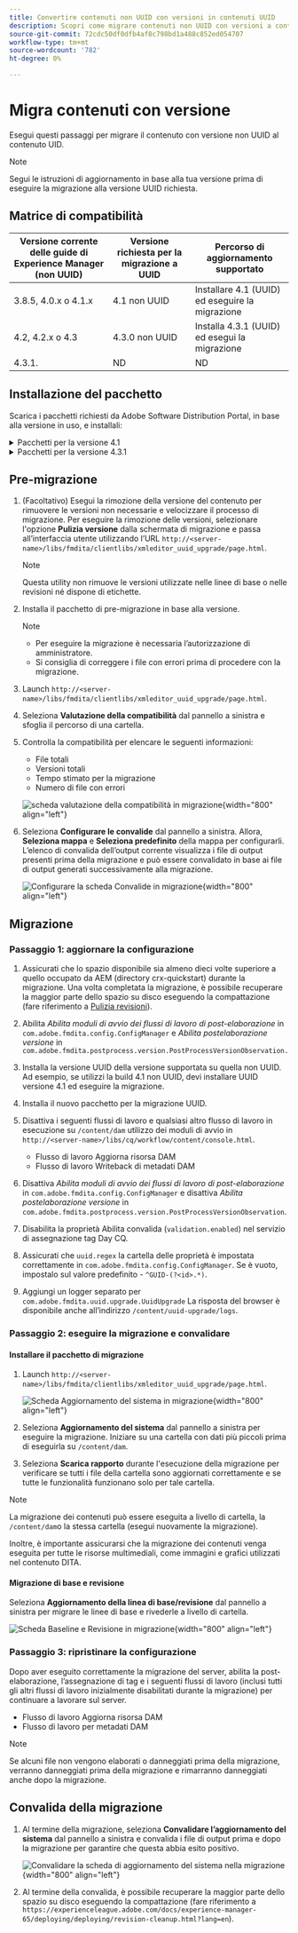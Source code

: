 ```yaml
---
title: Convertire contenuti non UUID con versioni in contenuti UUID
description: Scopri come migrare contenuti non UUID con versioni a contenuti UUID.
source-git-commit: 72cdc50df0dfb4af8c798bd1a488c852ed054707
workflow-type: tm+mt
source-wordcount: '782'
ht-degree: 0%

---
```


# Migra contenuti con versione

Esegui questi passaggi per migrare il contenuto con versione non UUID al contenuto UID.

>[!NOTE]
>
>Segui le istruzioni di aggiornamento in base alla tua versione prima di eseguire la migrazione alla versione UUID richiesta.

## Matrice di compatibilità

| Versione corrente delle guide di Experience Manager (non UUID) | Versione richiesta per la migrazione a UUID | Percorso di aggiornamento supportato |
|---|---|---|
| 3.8.5, 4.0.x o 4.1.x | 4.1 non UUID | Installare 4.1 (UUID) ed eseguire la migrazione |
| 4.2, 4.2.x o 4.3 | 4.3.0 non UUID | Installa 4.3.1 (UUID) ed esegui la migrazione |
| 4.3.1. | ND | ND |

## Installazione del pacchetto

Scarica i pacchetti richiesti da Adobe Software Distribution Portal, in base alla versione in uso, e installali:
<details>
<summary>  Pacchetti per la versione 4.1 </summary>
Se utilizzi una versione 4.1 non UUID, devi installare la versione 4.1 UUID prima di installare i seguenti pacchetti:

1. **Pre-migrazione**: [com.adobe.guides.pre-uuid-migration-1.0.9.zip](https://experience.adobe.com/#/downloads/content/software-distribution/en/aem.html?package=%2Fcontent%2Fsoftware-distribution%2Fen%2Fdetails.html%2Fcontent%2Fdam%2Faem%2Fpublic%2Faemdox%2Fother-packages%2Fuuid-migration%2F1-0%2Fcom.adobe.guides.pre-uuid-migration-1.0.9.zip)
1. **Migrazione**: [com.adobe.guides.uuid-upgrade-1.0.19.zip](https://experience.adobe.com/#/downloads/content/software-distribution/en/aem.html?package=%2Fcontent%2Fsoftware-distribution%2Fen%2Fdetails.html%2Fcontent%2Fdam%2Faem%2Fpublic%2Faemdox%2Fother-packages%2Fuuid-migration%2F1-0%2Fcom.adobe.guides.uuid-upgrade-1.0.19.zip)
</details>


<details>
<summary> Pacchetti per la versione 4.3.1</summary>
Se utilizzi una versione 4.3 non UUID, devi installare la versione 4.3.1 UUID prima di installare i seguenti pacchetti:

1. **Pre-migrazione**: [com.adobe.guides.pre-uuid-migration-1.1.3.zip](https://experience.adobe.com/#/downloads/content/software-distribution/en/aem.html?package=%2Fcontent%2Fsoftware-distribution%2Fen%2Fdetails.html%2Fcontent%2Fdam%2Faem%2Fpublic%2Faemdox%2Fother-packages%2Fuuid-migration%2Fcom.adobe.guides.pre-uuid-migration-1.1.3.zip)
1. **Migrazione**: [com.adobe.guides.uuid-upgrade-1.1.15.zip](https://experience.adobe.com/#/downloads/content/software-distribution/en/aem.html?package=%2Fcontent%2Fsoftware-distribution%2Fen%2Fdetails.html%2Fcontent%2Fdam%2Faem%2Fpublic%2Faemdox%2Fother-packages%2Fuuid-migration%2Fcom.adobe.guides.uuid-upgrade-1.1.15.zip)

</details>

## Pre-migrazione

1. (Facoltativo) Esegui la rimozione della versione del contenuto per rimuovere le versioni non necessarie e velocizzare il processo di migrazione. Per eseguire la rimozione delle versioni, selezionare l&#39;opzione **Pulizia versione** dalla schermata di migrazione e passa all’interfaccia utente utilizzando l’URL `http://<server-name>/libs/fmdita/clientlibs/xmleditor_uuid_upgrade/page.html`.

   >[!NOTE]
   >
   >Questa utility non rimuove le versioni utilizzate nelle linee di base o nelle revisioni né dispone di etichette.
1. Installa il pacchetto di pre-migrazione in base alla versione.

   >[!NOTE]
   >
   >* Per eseguire la migrazione è necessaria l’autorizzazione di amministratore.
   >* Si consiglia di correggere i file con errori prima di procedere con la migrazione.
1. Launch `http://<server-name>/libs/fmdita/clientlibs/xmleditor_uuid_upgrade/page.html`.
1. Seleziona **Valutazione della compatibilità**  dal pannello a sinistra e sfoglia il percorso di una cartella.
1. Controlla la compatibilità per elencare le seguenti informazioni:
   * File totali
   * Versioni totali
   * Tempo stimato per la migrazione
   * Numero di file con errori



   ![scheda valutazione della compatibilità in migrazione](assets/migration-compatibility-assessment.png){width="800" align="left"}


1. Seleziona **Configurare le convalide** dal pannello a sinistra. Allora, **Seleziona mappa** e **Seleziona predefinito** della mappa per configurarli. L’elenco di convalida dell’output corrente visualizza i file di output presenti prima della migrazione e può essere convalidato in base ai file di output generati successivamente alla migrazione.

   ![Configurare la scheda Convalide in migrazione](assets/migration-configure-validation.png){width="800" align="left"}




## Migrazione

### Passaggio 1: aggiornare la configurazione

1. Assicurati che lo spazio disponibile sia almeno dieci volte superiore a quello occupato da AEM (directory crx-quickstart) durante la migrazione. Una volta completata la migrazione, è possibile recuperare la maggior parte dello spazio su disco eseguendo la compattazione (fare riferimento a [Pulizia revisioni](https://experienceleague.adobe.com/docs/experience-manager-65/deploying/deploying/revision-cleanup.html?lang=en)).

1. Abilita *Abilita moduli di avvio dei flussi di lavoro di post-elaborazione* in `com.adobe.fmdita.config.ConfigManager` e *Abilita postelaborazione versione* in `com.adobe.fmdita.postprocess.version.PostProcessVersionObservation.`

1. Installa la versione UUID della versione supportata su quella non UUID. Ad esempio, se utilizzi la build 4.1 non UUID, devi installare UUID versione 4.1 ed eseguire la migrazione.

1. Installa il nuovo pacchetto per la migrazione UUID.

1. Disattiva i seguenti flussi di lavoro e qualsiasi altro flusso di lavoro in esecuzione su `/content/dam` utilizzo dei moduli di avvio in `http://<server-name>/libs/cq/workflow/content/console.html`.

   * Flusso di lavoro Aggiorna risorsa DAM
   * Flusso di lavoro Writeback di metadati DAM

1. Disattiva *Abilita moduli di avvio dei flussi di lavoro di post-elaborazione* in `com.adobe.fmdita.config.ConfigManager` e disattiva *Abilita postelaborazione versione* in `com.adobe.fmdita.postprocess.version.PostProcessVersionObservation`.

1. Disabilita la proprietà Abilita convalida (`validation.enabled`) nel servizio di assegnazione tag Day CQ.

1. Assicurati che `uuid.regex` la cartella delle proprietà è impostata correttamente in `com.adobe.fmdita.config.ConfigManager`. Se è vuoto, impostalo sul valore predefinito - `^GUID-(?<id>.*)`.
1. Aggiungi un logger separato per `com.adobe.fmdita.uuid.upgrade.UuidUpgrade` La risposta del browser è disponibile anche all’indirizzo `/content/uuid-upgrade/logs`.

### Passaggio 2: eseguire la migrazione e convalidare

#### Installare il pacchetto di migrazione

1. Launch `http://<server-name>/libs/fmdita/clientlibs/xmleditor_uuid_upgrade/page.html`.

   ![Scheda Aggiornamento del sistema in migrazione](assets/migration-system-upgrade.png){width="800" align="left"}

1. Seleziona **Aggiornamento del sistema** dal pannello a sinistra per eseguire la migrazione. Iniziare su una cartella con dati più piccoli prima di eseguirla su `/content/dam`.

1. Seleziona **Scarica rapporto** durante l&#39;esecuzione della migrazione per verificare se tutti i file della cartella sono aggiornati correttamente e se tutte le funzionalità funzionano solo per tale cartella.


>[!NOTE]
>
> La migrazione dei contenuti può essere eseguita a livello di cartella, la `/content/dam`o la stessa cartella (esegui nuovamente la migrazione).

Inoltre, è importante assicurarsi che la migrazione dei contenuti venga eseguita per tutte le risorse multimediali, come immagini e grafici utilizzati nel contenuto DITA.

#### Migrazione di base e revisione

Seleziona **Aggiornamento della linea di base/revisione** dal pannello a sinistra per migrare le linee di base e rivederle a livello di cartella.

![Scheda Baseline e Revisione in migrazione](assets/migration-baseline-review-upgrade.png){width="800" align="left"}


### Passaggio 3: ripristinare la configurazione

Dopo aver eseguito correttamente la migrazione del server, abilita la post-elaborazione, l’assegnazione di tag e i seguenti flussi di lavoro (inclusi tutti gli altri flussi di lavoro inizialmente disabilitati durante la migrazione) per continuare a lavorare sul server.

* Flusso di lavoro Aggiorna risorsa DAM
* Flusso di lavoro per metadati DAM

>[!NOTE]
>
>Se alcuni file non vengono elaborati o danneggiati prima della migrazione, verranno danneggiati prima della migrazione e rimarranno danneggiati anche dopo la migrazione.

## Convalida della migrazione

1. Al termine della migrazione, seleziona **Convalidare l’aggiornamento del sistema** dal pannello a sinistra e convalida i file di output prima e dopo la migrazione per garantire che questa abbia esito positivo.

   ![Convalidare la scheda di aggiornamento del sistema nella migrazione](assets/migration-validate-system-upgrade.png){width="800" align="left"}


1. Al termine della convalida, è possibile recuperare la maggior parte dello spazio su disco eseguendo la compattazione (fare riferimento a `https://experienceleague.adobe.com/docs/experience-manager-65/deploying/deploying/revision-cleanup.html?lang=en`).

